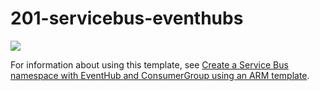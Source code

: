 # 201-servicebus-eventhubs

<a href="https://portal.azure.com/#create/Microsoft.Template/uri/https%3A%2F%2Fraw.githubusercontent.com%2FAzure%2Fazure-quickstart-templates%2Fmaster%2F201-servicebus-eventhubs%2Fazuredeploy.json" target="_blank">
    <img src="http://azuredeploy.net/deploybutton.png"/>
</a>

For information about using this template, see [Create a Service Bus namespace with EventHub and ConsumerGroup using an ARM template](http://azure.microsoft.com/documentation/articles/service-bus-arm-namespace-event-hub/).